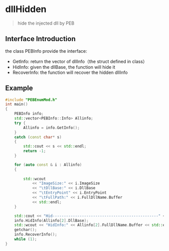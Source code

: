 # dllHidden
> hide the injected dll by PEB

## Interface Introduction

the class PEBInfo provide the interface:

* GetInfo: return the vector of dllInfo（the struct defined in class）
* HidInfo: given the dllBase, the function will hide it
* RecoverInfo: the function will recover the hidden dllInfo

## Example

```C++
#include "PEBEnumMod.h"
int main()
{
    PEBInfo info;
    std::vector<PEBInfo::Info> Allinfo;
    try {
        Allinfo = info.GetInfo();
    }
    catch (const char* s)
    {
        std::cout << s << std::endl;
        return -1;
    }

    for (auto const & i : Allinfo)
    {
        
        std::wcout
            << "ImageSize:" << i.ImageSize
            << "\tDllBase:" << i.DllBase
            << "\tEntryPoint" << i.EntryPoint
            << "\tFullPath:" << i.FullDllName.Buffer
            << std::endl;
    }

    std::cout << "Hid-----------------------------------------------" << std::endl;
    info.HidInfo(Allinfo[2].DllBase);
    std::wcout << "HidInfo:" << Allinfo[2].FullDllName.Buffer << std::endl;
    getchar();
    info.RecoverInfo();
    while (1);
}

```

